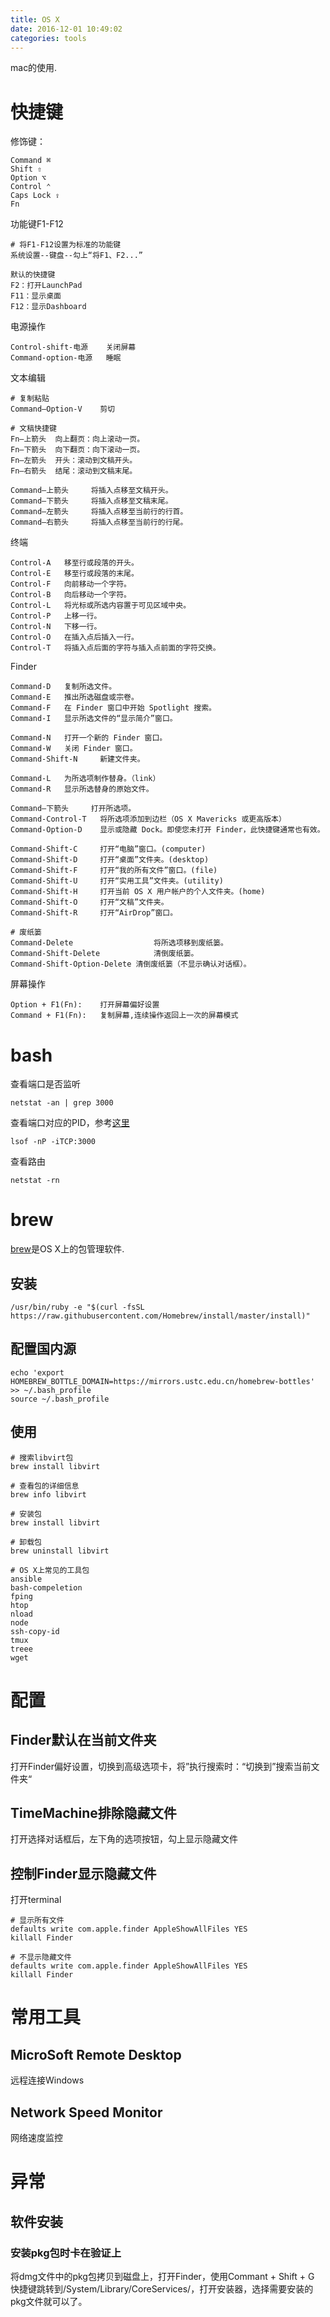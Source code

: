 ```yaml
---
title: OS X
date: 2016-12-01 10:49:02
categories: tools
---
```


mac的使用.

<!-- more -->

# 快捷键修饰键：

```Command ⌘Shift ⇧Option ⌥Control ⌃Caps Lock ⇪Fn```功能键F1-F12
```# 将F1-F12设置为标准的功能键系统设置--键盘--勾上“将F1、F2...”默认的快捷键F2：打开LaunchPadF11：显示桌面F12：显示Dashboard```

电源操作
```Control-shift-电源    关闭屏幕Command-option-电源   睡眠```

文本编辑

```# 复制粘贴Command–Option-V    剪切# 文稿快捷键Fn–上箭头 	向上翻页：向上滚动一页。Fn–下箭头 	向下翻页：向下滚动一页。Fn–左箭头 	开头：滚动到文稿开头。Fn–右箭头 	结尾：滚动到文稿末尾。Command–上箭头 	将插入点移至文稿开头。Command–下箭头 	将插入点移至文稿末尾。Command–左箭头 	将插入点移至当前行的行首。Command–右箭头 	将插入点移至当前行的行尾。```

终端

```Control-A 	移至行或段落的开头。Control-E 	移至行或段落的末尾。Control-F 	向前移动一个字符。Control-B 	向后移动一个字符。Control-L 	将光标或所选内容置于可见区域中央。Control-P 	上移一行。Control-N 	下移一行。Control-O 	在插入点后插入一行。Control-T 	将插入点后面的字符与插入点前面的字符交换。```Finder
```Command-D 	复制所选文件。Command-E 	推出所选磁盘或宗卷。Command-F 	在 Finder 窗口中开始 Spotlight 搜索。Command-I 	显示所选文件的“显示简介”窗口。Command-N 	打开一个新的 Finder 窗口。Command-W 	关闭 Finder 窗口。Command-Shift-N 	新建文件夹。Command-L 	为所选项制作替身。（link）Command-R 	显示所选替身的原始文件。Command–下箭头 	打开所选项。Command-Control-T	将所选项添加到边栏（OS X Mavericks 或更高版本）Command-Option-D 	显示或隐藏 Dock。即使您未打开 Finder，此快捷键通常也有效。Command-Shift-C 	打开“电脑”窗口。(computer)Command-Shift-D 	打开“桌面”文件夹。(desktop)Command-Shift-F 	打开“我的所有文件”窗口。(file)Command-Shift-U 	打开“实用工具”文件夹。(utility)Command-Shift-H 	打开当前 OS X 用户帐户的个人文件夹。(home)Command-Shift-O 	打开“文稿”文件夹。Command-Shift-R 	打开“AirDrop”窗口。# 废纸篓Command-Delete					将所选项移到废纸篓。Command-Shift-Delete			清倒废纸篓。Command-Shift-Option-Delete	清倒废纸篓（不显示确认对话框）。

```

屏幕操作

```
Option + F1(Fn):    打开屏幕偏好设置
Command + F1(Fn):   复制屏幕,连续操作返回上一次的屏幕模式

```

# bash
查看端口是否监听   
```
netstat -an | grep 3000
```

查看端口对应的PID，参考[这里](https://tonydeng.github.io/2016/07/07/use-lsof-to-replace-netstat/)  
```
lsof -nP -iTCP:3000
```

查看路由  
```
netstat -rn
```

# brew
[brew](http://brew.sh/)是OS X上的包管理软件.
## 安装
```
/usr/bin/ruby -e "$(curl -fsSL https://raw.githubusercontent.com/Homebrew/install/master/install)"
```
## 配置国内源

```
echo 'export HOMEBREW_BOTTLE_DOMAIN=https://mirrors.ustc.edu.cn/homebrew-bottles' >> ~/.bash_profile
source ~/.bash_profile

```

## 使用
```
# 搜索libvirt包
brew install libvirt

# 查看包的详细信息
brew info libvirt

# 安装包
brew install libvirt

# 卸载包
brew uninstall libvirt

# OS X上常见的工具包
ansible
bash-compeletion
fping
htop
nload
node
ssh-copy-id
tmux
treee
wget

```

# 配置
## Finder默认在当前文件夹
打开Finder偏好设置，切换到高级选项卡，将”执行搜索时：“切换到”搜索当前文件夹“

## TimeMachine排除隐藏文件
打开选择对话框后，左下角的选项按钮，勾上显示隐藏文件

## 控制Finder显示隐藏文件
打开terminal 

```
# 显示所有文件
defaults write com.apple.finder AppleShowAllFiles YES
killall Finder

# 不显示隐藏文件
defaults write com.apple.finder AppleShowAllFiles YES
killall Finder
```

# 常用工具
## MicroSoft Remote Desktop
远程连接Windows

## Network Speed Monitor网络速度监控


# 异常
## 软件安装
### 安装pkg包时卡在验证上
将dmg文件中的pkg包拷贝到磁盘上，打开Finder，使用Commant + Shift + G 快捷键跳转到/System/Library/CoreServices/，打开安装器，选择需要安装的pkg文件就可以了。






